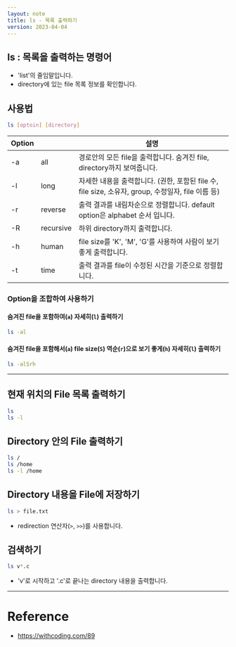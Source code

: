 ```yaml
---
layout: note
title: ls - 목록 출력하기
version: 2023-04-04
---
```





## ls : 목록을 출력하는 명령어

- 'list'의 줄임말입니다.
- directory에 있는 file 목록 정보를 확인합니다.




## 사용법

```sh
ls [optoin] [directory]
```

| Option |  | 설명 |
| - | - | - |
| -a | all | 경로안의 모든 file을 출력합니다. 숨겨진 file, directory까지 보여줍니다. |
| -l | long | 자세한 내용을 출력합니다. (권한, 포함된 file 수, file size, 소유자, group, 수정일자, file 이름 등) |
| -r | reverse | 출력 결과를 내림차순으로 정렬합니다. default option은 alphabet 순서 입니다. |
| -R | recursive | 하위 directory까지 출력합니다. |
| -h | human | file size를 'K', 'M', 'G'를 사용하여 사람이 보기 좋게 출력합니다. |
| -t | time | 출력 결과를 file이 수정된 시간을 기준으로 정렬합니다. |


### Option을 조합하여 사용하기

#### 숨겨진 file을 포함하여(`a`) 자세히(`l`) 출력하기

```sh
ls -al
```

#### 숨겨진 file을 포함해서(`a`) file size(`S`) 역순(`r`)으로 보기 좋게(`h`) 자세히(`l`) 출력하기

```sh
ls -alSrh
```




---




## 현재 위치의 File 목록 출력하기

```sh
ls
ls -l
```


## Directory 안의 File 출력하기

```sh
ls /
ls /home
ls -l /home
```


## Directory 내용을 File에 저장하기

```sh
ls > file.txt
```
- redirection 연산자(`>`, `>>`)를 사용합니다.


## 검색하기

```sh
ls v*.c
```
- 'v'로 시작하고 '.c'로 끝나는 directory 내용을 출력합니다.




---




# Reference

- <https://withcoding.com/89>